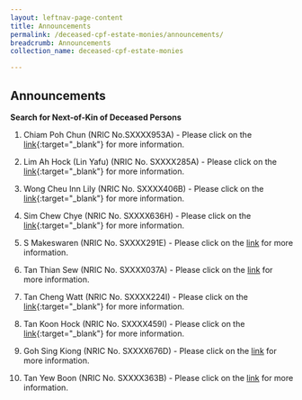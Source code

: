 ```yaml
---
layout: leftnav-page-content
title: Announcements
permalink: /deceased-cpf-estate-monies/announcements/
breadcrumb: Announcements
collection_name: deceased-cpf-estate-monies

---
```


Announcements
---
**Search for Next-of-Kin of Deceased Persons**<br>

1) Chiam Poh Chun (NRIC No.SXXXX953A) - Please click on the [link](/files/T-6383-2017.pdf){:target="_blank"} for more information.

2) Lim Ah Hock (Lin Yafu) (NRIC No. SXXXX285A) - Please click on the [link](/files/AdvertisementnoticeT5914-2017.pdf){:target="_blank"} for more information.

3) Wong Cheu Inn Lily (NRIC No. SXXXX406B)  - Please click on the [link](/files/AdvT1026-2017.pdf){:target="_blank"} for more information.

4) Sim Chew Chye (NRIC No. SXXXX636H) - Please click on the [link](/files/page1.pdf){:target="_blank"} for more information.

5) S Makeswaren (NRIC No. SXXXX291E) - Please click on the [link](/files/AdvnoticeT6434-2018.pdf) for more information.

6) Tan Thian Sew (NRIC No. SXXXX037A) - Please click on the [link](/files/AdvT621-2018.pdf) for more information.

7) Tan Cheng Watt (NRIC No. SXXXX224I) - Please click on the [link](/files/AdvT5584-2018.pdf){:target="_blank"} for more information.

8) Tan Koon Hock (NRIC No. SXXXX459I) - Please click on the [link](/files/page1(1).pdf){:target="_blank"} for more information.

9) Goh Sing Kiong  (NRIC No. SXXXX676D) - Please click on the [link](/files/T.2447.2014GOHSINGKIONG.pdf) for more information.

10) Tan Yew Boon (NRIC No. SXXXX363B)  - Please click on the [link](/files/AdvT2814-2015.pdf) for more information.
